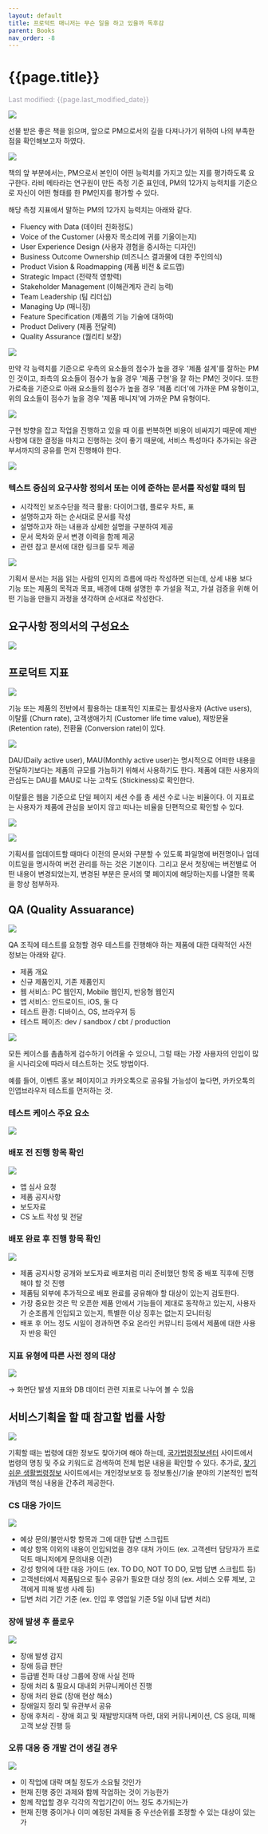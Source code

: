 ```yaml
---
layout: default
title: 프로덕트 매니저는 무슨 일을 하고 있을까 독후감
parent: Books
nav_order: -8
---
```


# {{page.title}}
<span style = "color: #A39FAD">Last modified: {{page.last_modified_date}}</span>


![](../../assets/images/posts/2023-04-16_WhatProductManagersAreDoing1.heic)

선물 받은 좋은 책을 읽으며, 앞으로 PM으로서의 길을 다져나가기 위하여 나의 부족한 점을 확인해보고자 하였다.


![](../../assets/images/posts/2023-04-16_WhatProductManagersAreDoing2.heic)

책의 앞 부분에서는, PM으로서 본인이 어떤 능력치를 가지고 있는 지를 평가하도록 요구한다. 라비 메타라는 연구원이 만든 측정 기준 표인데, PM의 12가지 능력치를 기준으로 자신이 어떤 형태를 한 PM인지를 평가할 수 있다.

해당 측정 지표에서 말하는 PM의 12가지 능력치는 아래와 같다.
- Fluency with Data (데이터 친화정도)
- Voice of the Customer (사용자 목소리에 귀를 기울이는지)
- User Experience Design (사용자 경험을 중시하는 디자인)
- Business Outcome Ownership (비즈니스 결과물에 대한 주인의식)
- Product Vision & Roadmapping (제품 비전 & 로드맵)
- Strategic Impact (전략적 영향력)
- Stakeholder Management (이해관계자 관리 능력)
- Team Leadership (팀 리더십)
- Managing Up (매니징)
- Feature Specification (제품의 기능 기술에 대하여)
- Product Delivery (제품 전달력)
- Quality Assurance (퀄리티 보장)


![](../../assets/images/posts/2023-04-16_WhatProductManagersAreDoing3.heic)

만약 각 능력치를 기준으로 우측의 요소들의 점수가 높을 경우 '제품 설계'를 잘하는 PM인 것이고, 좌측의 요소들이 점수가 높을 경우 '제품 구현'을 잘 하는 PM인 것이다. 또한 가로축을 기준으로 아래 요소들의 점수가 높을 경우 '제품 리더'에 가까운 PM 유형이고, 위의 요소들이 점수가 높을 경우 '제품 매니저'에 가까운 PM 유형이다.


![](../../assets/images/posts/2023-04-16_WhatProductManagersAreDoing4.heic)

구현 방향을 잡고 작업을 진행하고 있을 때 이를 번복하면 비용이 비싸지기 때문에 제반 사항에 대한 결정을 마치고 진행하는 것이 좋기 때문에, 서비스 특성마다 추가되는 유관부서까지의 공유를 먼저 진행해야 한다.


![](../../assets/images/posts/2023-04-16_WhatProductManagersAreDoing5.heic)

### 텍스트 중심의 요구사항 정의서 또는 이에 준하는 문서를 작성할 때의 팁

- 시각적인 보조수단을 적극 활용: 다이어그램, 플로우 차트, 표
- 설명하고자 하는 순서대로 문서를 작성
- 설명하고자 하는 내용과 상세한 설명을 구분하여 제공
- 문서 목차와 문서 변경 이력을 함께 제공
- 관련 참고 문서에 대한 링크를 모두 제공


![](../../assets/images/posts/2023-04-16_WhatProductManagersAreDoing6.heic)

기획서 문서는 처음 읽는 사람의 인지의 흐름에 따라 작성하면 되는데, 상세 내용 보다 기능 또는 제품의 목적과 목표, 배경에 대해 설명한 후 가설을 적고, 가설 검증을 위해 어떤 기능을 만들지 과정을 생각하며 순서대로 작성한다.


## 요구사항 정의서의 구성요소

![](../../assets/images/posts/2023-04-16_WhatProductManagersAreDoing7.heic)


## 프로덕트 지표

![](../../assets/images/posts/2023-04-16_WhatProductManagersAreDoing8.heic)

기능 또는 제품의 전반에서 활용하는 대표적인 지표로는 활성사용자 (Active users), 이탈률 (Churn rate), 고객생애가치 (Customer life time value), 재방문율 (Retention rate), 전환율 (Conversion rate)이 있다. 

![](../../assets/images/posts/2023-04-16_WhatProductManagersAreDoing9.heic)

DAU(Daily active user), MAU(Monthly active user)는 명시적으로 어떠한 내용을 전달하기보다는 제품의 규모를 가늠하기 위해서 사용하기도 한다.
제품에 대한 사용자의 관심도는 DAU를 MAU로 나눈 고착도 (Stickiness)로 확인한다.

이탈률은 웹을 기준으로 단일 페이지 세션 수를 총 세션 수로 나눈 비율이다. 이 지표로는 사용자가 제품에 관심을 보이지 않고 떠나는 비율을 단편적으로 확인할 수 있다.


![](../../assets/images/posts/2023-04-16_WhatProductManagersAreDoing10.heic)


![](../../assets/images/posts/2023-04-16_WhatProductManagersAreDoing11.heic)

기획서를 업데이트할 때마다 이전의 문서와 구분할 수 있도록 파일명에 버전명이나 업데이트일을 명시하여 버전 관리를 하는 것은 기본이다. 그리고 문서 첫장에는 버전별로 어떤 내용이 변경되었는지, 변경된 부분은 문서의 몇 페이지에 해당하는지를 나열한 목록을 항상 첨부하자. 


## QA (Quality Assuarance)

![](../../assets/images/posts/2023-04-16_WhatProductManagersAreDoing13.heic)

QA 조직에 테스트를 요청할 경우 테스트를 진행해야 하는 제품에 대한 대략적인 사전 정보는 아래와 같다.
- 제품 개요
- 신규 제품인지, 기존 제품인지
- 웹 서비스: PC 웹인지, Mobile 웹인지, 반응형 웹인지
- 앱 서비스: 안드로이드, iOS, 둘 다
- 테스트 환경: 디바이스, OS, 브라우저 등
- 테스트 페이즈: dev / sandbox / cbt / production


![](../../assets/images/posts/2023-04-16_WhatProductManagersAreDoing14.heic)

모든 케이스를 촘촘하게 검수하기 어려울 수 있으니, 그럴 때는 가장 사용자의 인입이 많을 시나리오에 따라서 테스트하는 것도 방법이다.

예를 들어, 이벤트 홍보 페이지이고 카카오톡으로 공유될 가능성이 높다면, 카카오톡의 인앱브라우저 테스트를 먼저하는 것.


### 테스트 케이스 주요 요소

![](../../assets/images/posts/2023-04-16_WhatProductManagersAreDoing15.heic)

### 배포 전 진행 항목 확인

![](../../assets/images/posts/2023-04-16_WhatProductManagersAreDoing16.heic)

- 앱 심사 요청
- 제품 공지사항
- 보도자료
- CS 노트 작성 및 전달

### 배포 완료 후 진행 항목 확인

![](../../assets/images/posts/2023-04-16_WhatProductManagersAreDoing17.heic)

- 제품 공지사항 공개와 보도자료 배포처럼 미리 준비했던 항목 중 배포 직후에 진행해야 할 것 진행
- 제품팀 외부에 추가적으로 배포 완료를 공유해야 할 대상이 있는지 검토한다. 
- 가장 중요한 것은 막 오픈한 제품 안에서 기능들이 제대로 동작하고 있는지, 사용자가 순조롭게 인입되고 있는지, 특별한 이상 징후는 없는지 모니터링 
- 배포 후 어느 정도 시일이 경과하면 주요 온라인 커뮤니티 등에서 제품에 대한 사용자 반응 확인


### 지표 유형에 따른 사전 정의 대상

![](../../assets/images/posts/2023-04-16_WhatProductManagersAreDoing18.heic)

→ 화면단 발생 지표와 DB 데이터 관련 지표로 나누어 볼 수 있음


## 서비스기획을 할 때 참고할 법률 사항

![](../../assets/images/posts/2023-04-16_WhatProductManagersAreDoing19.heic)

기획할 때는 법령에 대한 정보도 찾아가며 해야 하는데, [국가법령정보센터](https://www.law.go.kr/) 사이트에서 법령의 명칭 및 주요 키워드로 검색하여 전체 법문 내용을 확인할 수 있다.
추가로, [찾기 쉬운 생활법령정보](https://www.easylaw.go.kr/) 사이트에서는 개인정보보호 등 정보통신/기술 분야의 기본적인 법적 개념의 핵심 내용을 간추려 제공한다.


### CS 대응 가이드

![](../../assets/images/posts/2023-04-16_WhatProductManagersAreDoing20.heic)

- 예상 문의/불만사항 항목과 그에 대한 답변 스크립트
- 예상 항목 이외의 내용이 인입되었을 경우 대처 가이드 (ex. 고객센터 담당자가 프로덕트 매니저에게 문의내용 이관)
- 강성 항의에 대한 대응 가이드 (ex. TO DO, NOT TO DO, 모범 답변 스크립트 등)
- 고객센터에서 제품팀으로 필수 공유가 필요한 대상 정의 (ex. 서비스 오류 제보, 고객에게 피해 발생 사례 등)
- 답변 처리 기간 기준 (ex. 인입 후 영업일 기준 5일 이내 답변 처리)

### 장애 발생 후 플로우

![](../../assets/images/posts/2023-04-16_WhatProductManagersAreDoing21.heic)

- 장애 발생 감지
- 장애 등급 판단
- 등급별 전파 대상 그룹에 장애 사실 전파
- 장애 처리 & 필요시 대내외 커뮤니케이션 진행
- 장애 처리 완료 (장애 현상 해소)
- 장애일지 정리 및 유관부서 공유
- 장애 후처리 - 장애 회고 및 재발방지대책 마련, 대외 커뮤니케이션, CS 응대, 피해 고객 보상 진행 등


### 오류 대응 중 개발 건이 생길 경우 

![](../../assets/images/posts/2023-04-16_WhatProductManagersAreDoing22.heic)

- 이 작업에 대략 며칠 정도가 소요될 것인가
- 현재 진행 중인 과제와 함께 작업하는 것이 가능한가
- 함께 작업할 경우 각각의 작업기간이 어느 정도 추가되는가
- 현재 진행 중이거나 이미 예정된 과제들 중 우선순위를 조정할 수 있는 대상이 있는가


